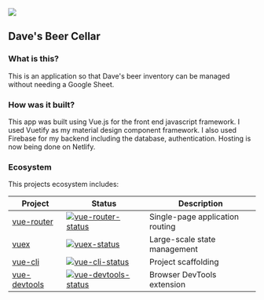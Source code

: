 <a href="https://www.netlify.com">
  <img src="https://www.netlify.com/img/global/badges/netlify-color-accent.svg"/>
</a>

## Dave's Beer Cellar

### What is this?

This is an application so that Dave's beer inventory can be managed without needing a Google Sheet.

### How was it built?

This app was built using Vue.js for the front end javascript framework. I used Vuetify as my material design component framework. I also used Firebase for my backend including the database, authentication. Hosting is now being done on Netlify.

### Ecosystem

This projects ecosystem includes:

| Project        | Status                                         | Description                     |
| -------------- | ---------------------------------------------- | ------------------------------- |
| [vue-router]   | [![vue-router-status]][vue-router-package]     | Single-page application routing |
| [vuex]         | [![vuex-status]][vuex-package]                 | Large-scale state management    |
| [vue-cli]      | [![vue-cli-status]][vue-cli-package]           | Project scaffolding             |
| [vue-devtools] | [![vue-devtools-status]][vue-devtools-package] | Browser DevTools extension      |

[vue-router]: https://github.com/vuejs/vue-router
[vuex]: https://github.com/vuejs/vuex
[vue-cli]: https://github.com/vuejs/vue-cli
[vue-devtools]: https://github.com/vuejs/vue-devtools
[vue-router-status]: https://img.shields.io/npm/v/vue-router.svg
[vuex-status]: https://img.shields.io/npm/v/vuex.svg
[vue-cli-status]: https://img.shields.io/npm/v/@vue/cli.svg
[vue-devtools-status]: https://img.shields.io/chrome-web-store/v/nhdogjmejiglipccpnnnanhbledajbpd.svg
[vue-router-package]: https://npmjs.com/package/vue-router
[vuex-package]: https://npmjs.com/package/vuex
[vue-cli-package]: https://npmjs.com/package/@vue/cli
[vue-devtools-package]: https://chrome.google.com/webstore/detail/vuejs-devtools/nhdogjmejiglipccpnnnanhbledajbpd
